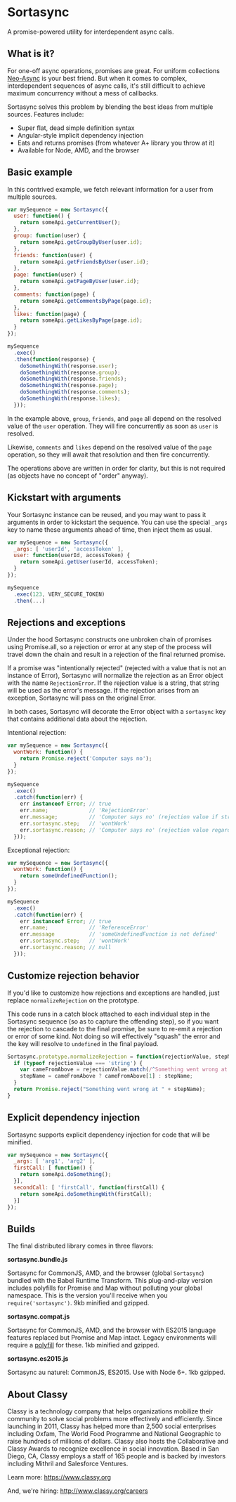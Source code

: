 # Sortasync

A promise-powered utility for interdependent async calls. 

## What is it?

For one-off async operations, promises are great. For uniform collections [Neo-Async](https://github.com/suguru03/neo-async) is your best friend. But when it comes to complex, interdependent sequences of async calls, it's still difficult to achieve maximum concurrency without a mess of callbacks.

Sortasync solves this problem by blending the best ideas from multiple sources. Features include:

* Super flat, dead simple definition syntax
* Angular-style implicit dependency injection
* Eats and returns promises (from whatever A+ library you throw at it)
* Available for Node, AMD, and the browser

## Basic example

In this contrived example, we fetch relevant information for a user from multiple sources. 

```javascript
var mySequence = new Sortasync({
  user: function() {
    return someApi.getCurrentUser();
  },
  group: function(user) {
    return someApi.getGroupByUser(user.id);
  },
  friends: function(user) {
    return someApi.getFriendsByUser(user.id);
  },
  page: function(user) {
    return someApi.getPageByUser(user.id);
  },
  comments: function(page) {
    return someApi.getCommentsByPage(page.id);
  },
  likes: function(page) {
    return someApi.getLikesByPage(page.id);
  }
});

mySequence
  .exec()
  .then(function(response) {
    doSomethingWith(response.user);
    doSomethingWith(response.group);
    doSomethingWith(response.friends);
    doSomethingWith(response.page);
    doSomethingWith(response.comments);
    doSomethingWith(response.likes);
  }));
```

In the example above, `group`, `friends`, and `page` all depend on the resolved value of the `user` operation. They will fire concurrently as soon as `user` is resolved. 

Likewise, `comments` and `likes`  depend on the resolved value of the `page` operation, so they will await that resolution and then fire concurrently.

The operations above are written in order for clarity, but this is not required (as objects have no concept of "order" anyway).

## Kickstart with arguments

Your Sortasync instance can be reused, and you may want to pass it arguments in order to kickstart the sequence. You can use the special `_args` key to name these arguments ahead of time, then inject them as usual.


```javascript
var mySequence = new Sortasync({
  _args: [ 'userId', 'accessToken' ],
  user: function(userId, accessToken) {
    return someApi.getUser(userId, accessToken);
  }
});

mySequence
  .exec(123, VERY_SECURE_TOKEN)
  .then(...)
```

## Rejections and exceptions

Under the hood Sortasync constructs one unbroken chain of promises using Promise.all, so a rejection or error at any step of the process will travel down the chain and result in a rejection of the final returned promise. 

If a promise was "intentionally rejected" (rejected with a value that is not an instance of Error), Sortasync will normalize the rejection as an Error object with the name `RejectionError`. If the rejection value is a string, that string will be used as the error's message. If the rejection arises from an exception, Sortasync will pass on the original Error. 

In both cases, Sortasync will decorate the Error object with a `sortasync` key that contains additional data about the rejection. 

Intentional rejection:

```javascript
var mySequence = new Sortasync({
  wontWork: function() {
    return Promise.reject('Computer says no');
  }
});

mySequence
  .exec()
  .catch(function(err) {
    err instanceof Error; // true
    err.name;             // 'RejectionError'
    err.message;          // 'Computer says no' (rejection value if string, otherwise '')
    err.sortasync.step;   // 'wontWork'
    err.sortasync.reason; // 'Computer says no' (rejection value regardless of type)
  }));
```

Exceptional rejection:

```javascript
var mySequence = new Sortasync({
  wontWork: function() {
    return someUndefinedFunction();
  }
});

mySequence
  .exec()
  .catch(function(err) {
    err instanceof Error; // true
    err.name;             // 'ReferenceError'
    err.message           // 'someUndefinedFunction is not defined'
    err.sortasync.step;   // 'wontWork'
    err.sortasync.reason; // null
  }));
```

## Customize rejection behavior

If you'd like to customize how rejections and exceptions are handled, just replace `normalizeRejection` on the prototype. 

This code runs in a catch block attached to each individual step in the Sortasync sequence (so as to capture the offending step), so if you want the rejection to cascade to the final promise, be sure to re-emit a rejection or error of some kind. Not doing so will effectively "squash" the error and the key will resolve to `undefined` in the final payload. 

```javascript
Sortasync.prototype.normalizeRejection = function(rejectionValue, stepName) {
  if (typeof rejectionValue === 'string') {
    var cameFromAbove = rejectionValue.match(/^Something went wrong at (.*)$/);
    stepName = cameFromAbove ? cameFromAbove[1] : stepName;
  }
  return Promise.reject("Something went wrong at " + stepName);
}
```

## Explicit dependency injection

Sortasync supports explicit dependency injection for code that will be minified. 

```javascript
var mySequence = new Sortasync({
  _args: [ 'arg1', 'arg2' ],
  firstCall: [ function() {
    return someApi.doSomething();
  }],
  secondCall: [ 'firstCall', function(firstCall) {
    return someApi.doSomethingWith(firstCall);
  }]
});
```

## Builds

The final distributed library comes in three flavors:

**sortasync&#46;bundle&#46;js**

Sortasync for CommonJS, AMD, and the browser (global `Sortasync`) bundled with the Babel Runtime Transform. This plug-and-play version includes polyfills for Promise and Map without polluting your global namespace. This is the version you'll receive when you `require('sortasync')`. 9kb minified and gzipped. 

**sortasync&#46;compat&#46;js**

Sortasync for CommonJS, AMD, and the browser with ES2015 language features replaced but Promise and Map intact. Legacy environments will require a [polyfill](https://babeljs.io/docs/usage/polyfill/) for these. 1kb minified and gzipped.

**sortasync&#46;es2015&#46;js**

Sortasync au naturel: CommonJS, ES2015. Use with Node 6+. 1kb gzipped.

## About Classy

Classy is a technology company that helps organizations mobilize their community to solve social problems more effectively and efficiently. Since launching in 2011, Classy has helped more than 2,500 social enterprises including Oxfam, The World Food Programme and National Geographic to raise hundreds of millions of dollars. Classy also hosts the Collaborative and Classy Awards to recognize excellence in social innovation. Based in San Diego, CA, Classy employs a staff of 165 people and is backed by investors including Mithril and Salesforce Ventures.

Learn more: https://www.classy.org

And, we're hiring: http://www.classy.org/careers
